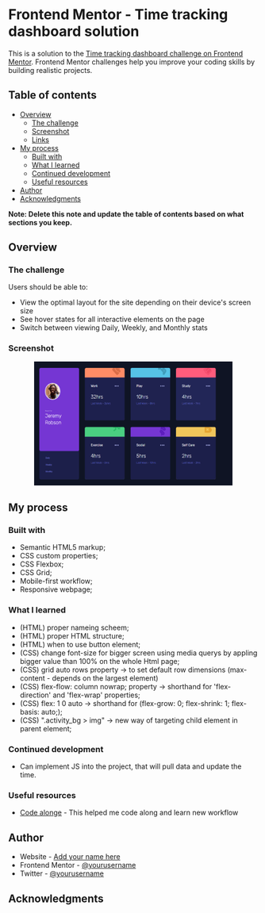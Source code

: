 # Frontend Mentor - Time tracking dashboard solution

This is a solution to the [Time tracking dashboard challenge on Frontend Mentor](https://www.frontendmentor.io/challenges/time-tracking-dashboard-UIQ7167Jw). Frontend Mentor challenges help you improve your coding skills by building realistic projects.

## Table of contents

- [Overview](#overview)
  - [The challenge](#the-challenge)
  - [Screenshot](#screenshot)
  - [Links](#links)
- [My process](#my-process)
  - [Built with](#built-with)
  - [What I learned](#what-i-learned)
  - [Continued development](#continued-development)
  - [Useful resources](#useful-resources)
- [Author](#author)
- [Acknowledgments](#acknowledgments)

**Note: Delete this note and update the table of contents based on what sections you keep.**

## Overview

### The challenge

Users should be able to:

- View the optimal layout for the site depending on their device's screen size
- See hover states for all interactive elements on the page
- Switch between viewing Daily, Weekly, and Monthly stats

### Screenshot
<p align="center">
<img src="https://github.com/VladenCode/Frontend-Mentor/blob/main/4.Time-tracker/screenshot.jpg" width="400" height="250" />
</p>

## My process

### Built with

- Semantic HTML5 markup;
- CSS custom properties;
- CSS Flexbox;
- CSS Grid;
- Mobile-first workflow;
- Responsive webpage;

### What I learned

- (HTML) proper nameing scheem;
- (HTML) proper HTML structure;
- (HTML) when to use button element;
- (CSS) change font-size for bigger screen using media querys by appling bigger value than 100% on the whole Html page;
- (CSS) grid auto rows property -> to set default row dimensions (max-content - depends on the largest element)
- (CSS) flex-flow: column nowrap; property -> shorthand for 'flex-direction' and 'flex-wrap' properties;
- (CSS) flex: 1 0 auto -> shorthand for (flex-grow: 0; flex-shrink: 1; flex-basis: auto;);
- (CSS) ".activity_bg > img" -> new way of targeting child element in parent element;

### Continued development

- Can implement JS into the project, that will pull data and update the time.

### Useful resources

- [Code alonge](https://www.youtube.com/watch?v=l9Qw8y3LfCY) - This helped me code along and learn new workflow

## Author

- Website - [Add your name here](https://www.your-site.com)
- Frontend Mentor - [@yourusername](https://www.frontendmentor.io/profile/yourusername)
- Twitter - [@yourusername](https://www.twitter.com/yourusername)

## Acknowledgments
